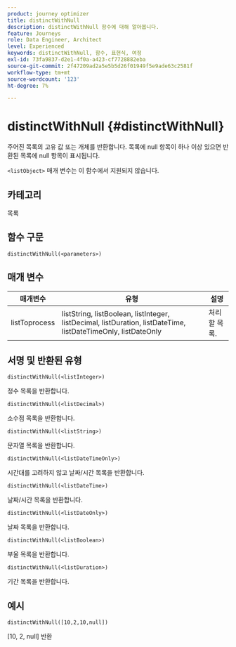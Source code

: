 ```yaml
---
product: journey optimizer
title: distinctWithNull
description: distinctWithNull 함수에 대해 알아봅니다.
feature: Journeys
role: Data Engineer, Architect
level: Experienced
keywords: distinctWithNull, 함수, 표현식, 여정
exl-id: 73fa9837-d2e1-4f0a-a423-cf7728882eba
source-git-commit: 2f47209ad2a5e5b5d26f01949f5e9ade63c2581f
workflow-type: tm+mt
source-wordcount: '123'
ht-degree: 7%

---
```


# distinctWithNull {#distinctWithNull}

주어진 목록의 고유 값 또는 개체를 반환합니다. 목록에 null 항목이 하나 이상 있으면 반환된 목록에 null 항목이 표시됩니다.

`<listObject>` 매개 변수는 이 함수에서 지원되지 않습니다.

## 카테고리

목록

## 함수 구문

`distinctWithNull(<parameters>)`

## 매개 변수

| 매개변수 | 유형 | 설명 |
|-----------|------------------|------------------|
| listToprocess | listString, listBoolean, listInteger, listDecimal, listDuration, listDateTime, listDateTimeOnly, listDateOnly | 처리할 목록. |

## 서명 및 반환된 유형

`distinctWithNull(<listInteger>)`

정수 목록을 반환합니다.

`distinctWithNull(<listDecimal>)`

소수점 목록을 반환합니다.

`distinctWithNull(<listString>)`

문자열 목록을 반환합니다.

`distinctWithNull(<listDateTimeOnly>)`

시간대를 고려하지 않고 날짜/시간 목록을 반환합니다.

`distinctWithNull(<listDateTime>)`

날짜/시간 목록을 반환합니다.

`distinctWithNull(<listDateOnly>)`

날짜 목록을 반환합니다.

`distinctWithNull(<listBoolean>)`

부울 목록을 반환합니다.

`distinctWithNull(<listDuration>)`

기간 목록을 반환합니다.

## 예시

`distinctWithNull([10,2,10,null])`

[10, 2, null] 반환
